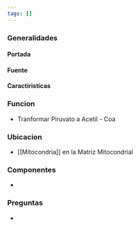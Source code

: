 ```yaml
---
tags: []
---
```


### Generalidades
#### Portada
#### Fuente
#### Caractiristicas

### Funcion
- Tranformar Piruvato a Acetil - Coa

### Ubicacion
- [[Mitocondria]] en la Matriz Mitocondrial

### Componentes
- 

### Preguntas
- 
